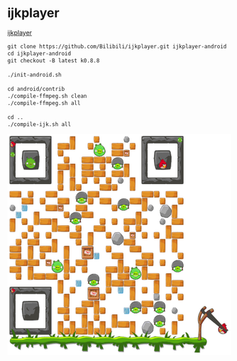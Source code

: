 # ijkplayer

[ijkplayer](http://blog.csdn.net/huaxun66/article/details/53401231)

```
git clone https://github.com/Bilibili/ijkplayer.git ijkplayer-android
cd ijkplayer-android
git checkout -B latest k0.8.8

./init-android.sh

cd android/contrib
./compile-ffmpeg.sh clean
./compile-ffmpeg.sh all

cd ..
./compile-ijk.sh all
```

<img src="./image/qrcode.gif" width="600" height="500">
